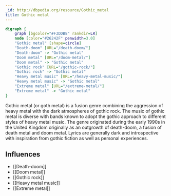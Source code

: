 ```yaml
---
_id: http://dbpedia.org/resource/Gothic_metal
title: Gothic metal
---
```


```dot
digraph {
	graph [bgcolor="#F3DDB8" rankdir=LR]
	node [color="#26242F" penwidth=3.0]
	"Gothic metal" [shape=circle]
	"Death-doom" [URL="/death-doom/"]
	"Death-doom" -> "Gothic metal"
	"Doom metal" [URL="/doom-metal/"]
	"Doom metal" -> "Gothic metal"
	"Gothic rock" [URL="/gothic-rock/"]
	"Gothic rock" -> "Gothic metal"
	"Heavy metal music" [URL="/heavy-metal-music/"]
	"Heavy metal music" -> "Gothic metal"
	"Extreme metal" [URL="/extreme-metal/"]
	"Extreme metal" -> "Gothic metal"
}
```

Gothic metal (or goth metal) is a fusion genre combining the aggression of heavy metal with the dark atmospheres of gothic rock. The music of gothic metal is diverse with bands known to adopt the gothic approach to different styles of heavy metal music. The genre originated during the early 1990s in the United Kingdom originally as an outgrowth of death-doom, a fusion of death metal and doom metal. Lyrics are generally dark and introspective with inspiration from gothic fiction as well as personal experiences.

## Influences

- [[Death-doom]]
- [[Doom metal]]
- [[Gothic rock]]
- [[Heavy metal music]]
- [[Extreme metal]]
